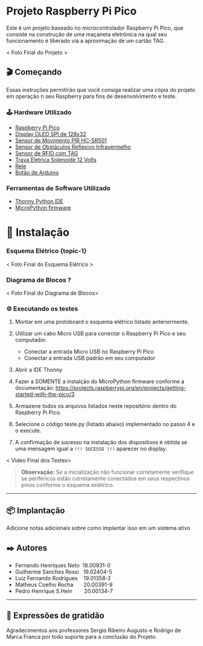 # Projeto Raspberry Pi Pico

Este é um projeto baseado no microcontrolador Raspberry Pi Pico, que consiste na construção de uma maçaneta eletrônica na qual seu funcionamento é liberado via a aproximação de um cartão TAG.

< Foto Final do Projeto >

## 🎬 Começando

Essas instruções permitirão que você consiga realizar uma cópia do projeto em operação n seu Raspberry para fins de desenvolvimento e teste.

### 🕹️ Hardware Utilizado

 * [Raspberry Pi Pico](https://www.amazon.com.br/LANDZO-Raspberry-Pi-Pico/dp/B08VNR5RLF)
 * [Display OLED SPI de 128x32]()
 * [Sensor de Movimento PIR HC-SR501](https://www.robocore.net/sensor-ambiente/sensor-de-presenca-pir-hc-sr501)
 * [Sensor de Obstáculos Reflexivo Infravermelho](https://www.eletrogate.com/sensor-de-obstaculo-reflexivo-infravermelho)
 * [Sensor de RFID com TAG](https://curtocircuito.com.br/kit-rfid-rc522.html)
 * [Trava Eletrica Solenoide 12 Volts](https://produto.mercadolivre.com.br/MLB-2187293250-mini-trava-eletrica-solenoide-12v-arduino-raspberry-_JM?quantity=1)
 * [Rele]()
 * [Botão de Arduino](https://arduinoeeletronica.com.br/produto/botao-microchave-push-button-4-pinos/)

### Ferramentas de Software Utilizado

 * [Thonny Python IDE](https://thonny.org/)
 * [MicroPython firmware](https://projects.raspberrypi.org/en/projects/getting-started-with-the-pico/3)

# 🚀 Instalação

###  Esquema Elétrico {topic-1}

< Foto Final do Esquema Elétrico >

###  Diagrama de Blocos ?

< Foto Final do Diagrama de Blocos>

### ⚙️ Executando os testes

1. Montar em uma protoboard o esquema elétrico listado anteriormente.

2. Utilizar um cabo Micro USB para conectar o Raspberry Pi Pico e seu computador.
    - Conectar a entrada Micro USB no Raspberry Pi Pico
    - Conectar a entrada USB padrão em seu computador

3. Abrir a IDE Thonny
    
3. Fazer a SOMENTE a instalção do MicroPython firmware conforme a documentação: https://projects.raspberrypi.org/en/projects/getting-started-with-the-pico/3

4. Armazene todos os arquivos listados neste repositório dentro do Raspberry Pi Pico.

5. Selecione o código teste.py (listado abaixo) implementado no passo 4 e o execute.

6. A confirmação de sucesso na instalação dos dispositivos é obtida se uma mensagem igual a ``` !!! SUCESSO !!! ``` aparecer no display.

< Video Final dos Testes>

> **Observação:** Se a inicialização não funcionar corretamente verifique se periféricos estão corretamente conectados em seus respectivos pinos conforme o esquema eslétrico.

---

## 📦 Implantação

Adicione notas adicionais sobre como implantar isso em um sistema ativo

## ✒️ Autores

* Fernando Henriques Neto &nbsp;18.00931-0 
* Guilherme Sanches Rossi &nbsp;&nbsp;19.02404-5 
* Luiz Fernando Rodrigues &nbsp;&nbsp;&nbsp;19.01358-2 
* Matheus Coelho Rocha  &nbsp;&nbsp;&nbsp;&nbsp;&nbsp;&nbsp;20.00391-9 
* Pedro Henrique S.Hein &nbsp;&nbsp;&nbsp;&nbsp;&nbsp;&nbsp;&nbsp;20.00134-7 

---
## 🎁 Expressões de gratidão

Agradecimentos aos professores Sergio Ribeiro Augusto e Rodrigo de Marca Franca por todo suporte para a conclusão do Projeto.


